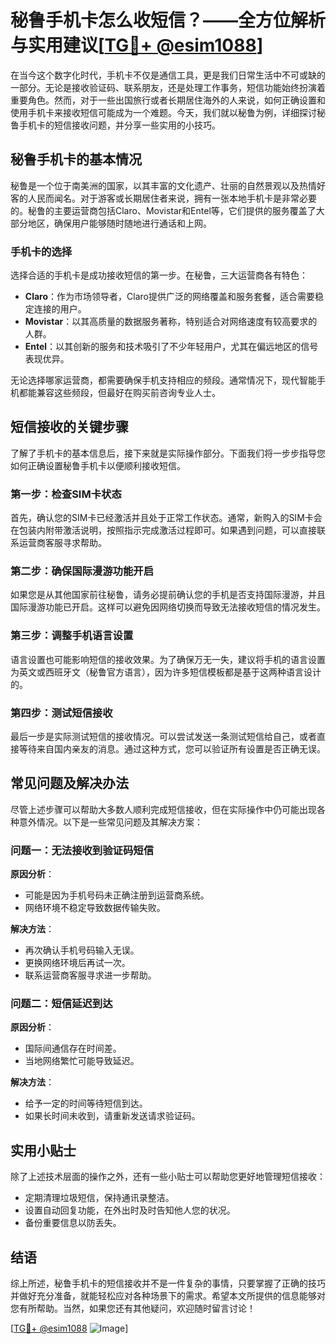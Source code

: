 # 秘鲁手机卡怎么收短信？——全方位解析与实用建议[[TG💪+ @esim1088](https://t.me/s/esim1088)]

在当今这个数字化时代，手机卡不仅是通信工具，更是我们日常生活中不可或缺的一部分。无论是接收验证码、联系朋友，还是处理工作事务，短信功能始终扮演着重要角色。然而，对于一些出国旅行或者长期居住海外的人来说，如何正确设置和使用手机卡来接收短信可能成为一个难题。今天，我们就以秘鲁为例，详细探讨秘鲁手机卡的短信接收问题，并分享一些实用的小技巧。

## 秘鲁手机卡的基本情况

秘鲁是一个位于南美洲的国家，以其丰富的文化遗产、壮丽的自然景观以及热情好客的人民而闻名。对于游客或长期居住者来说，拥有一张本地手机卡是非常必要的。秘鲁的主要运营商包括Claro、Movistar和Entel等，它们提供的服务覆盖了大部分地区，确保用户能够随时随地进行通话和上网。

### 手机卡的选择

选择合适的手机卡是成功接收短信的第一步。在秘鲁，三大运营商各有特色：

- **Claro**：作为市场领导者，Claro提供广泛的网络覆盖和服务套餐，适合需要稳定连接的用户。
- **Movistar**：以其高质量的数据服务著称，特别适合对网络速度有较高要求的人群。
- **Entel**：以其创新的服务和技术吸引了不少年轻用户，尤其在偏远地区的信号表现优异。

无论选择哪家运营商，都需要确保手机支持相应的频段。通常情况下，现代智能手机都能兼容这些频段，但最好在购买前咨询专业人士。

## 短信接收的关键步骤

了解了手机卡的基本信息后，接下来就是实际操作部分。下面我们将一步步指导您如何正确设置秘鲁手机卡以便顺利接收短信。

### 第一步：检查SIM卡状态

首先，确认您的SIM卡已经激活并且处于正常工作状态。通常，新购入的SIM卡会在包装内附带激活说明，按照指示完成激活过程即可。如果遇到问题，可以直接联系运营商客服寻求帮助。

### 第二步：确保国际漫游功能开启

如果您是从其他国家前往秘鲁，请务必提前确认您的手机是否支持国际漫游，并且国际漫游功能已开启。这样可以避免因网络切换而导致无法接收短信的情况发生。

### 第三步：调整手机语言设置

语言设置也可能影响短信的接收效果。为了确保万无一失，建议将手机的语言设置为英文或西班牙文（秘鲁官方语言），因为许多短信模板都是基于这两种语言设计的。

### 第四步：测试短信接收

最后一步是实际测试短信的接收情况。可以尝试发送一条测试短信给自己，或者直接等待来自国内亲友的消息。通过这种方式，您可以验证所有设置是否正确无误。

## 常见问题及解决办法

尽管上述步骤可以帮助大多数人顺利完成短信接收，但在实际操作中仍可能出现各种意外情况。以下是一些常见问题及其解决方案：

### 问题一：无法接收到验证码短信

**原因分析**：
- 可能是因为手机号码未正确注册到运营商系统。
- 网络环境不稳定导致数据传输失败。

**解决方法**：
- 再次确认手机号码输入无误。
- 更换网络环境后再试一次。
- 联系运营商客服寻求进一步帮助。

### 问题二：短信延迟到达

**原因分析**：
- 国际间通信存在时间差。
- 当地网络繁忙可能导致延迟。

**解决方法**：
- 给予一定的时间等待短信到达。
- 如果长时间未收到，请重新发送请求验证码。

## 实用小贴士

除了上述技术层面的操作之外，还有一些小贴士可以帮助您更好地管理短信接收：

- 定期清理垃圾短信，保持通讯录整洁。
- 设置自动回复功能，在外出时及时告知他人您的状况。
- 备份重要信息以防丢失。

## 结语

综上所述，秘鲁手机卡的短信接收并不是一件复杂的事情，只要掌握了正确的技巧并做好充分准备，就能轻松应对各种场景下的需求。希望本文所提供的信息能够对您有所帮助。当然，如果您还有其他疑问，欢迎随时留言讨论！

[[TG💪+ @esim1088](https://t.me/s/esim1088) ![Image](https://i.postimg.cc/4NQfJmqS/Snipaste-2025-05-13-00-14-12.png)]